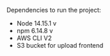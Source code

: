 Dependencies to run the project:
- Node 14.15.1 v
- npm 6.14.8 v
- AWS CLI V2
- S3 bucket for upload frontend  